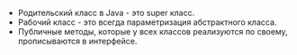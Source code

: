 * Родительский класс в Java - это super класс.
* Рабочий класс - это всегда параметризация абстрактного класса.
* Публичные методы, которые у всех классов реализуются по своему, прописываются в интерфейсе.